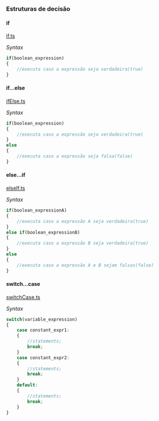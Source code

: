 
### Estruturas de decisão

#### if
[if.ts](if.ts)  

*Syntax*
```typescript
if(boolean_expression)
{
    //executa caso a expressão seja verdadeira(true)
}
```

#### if...else
[ifElse.ts](ifElse.ts)   

*Syntax*
```typescript
if(boolean_expression)
{
    //executa caso a expressão seja verdadeira(true)
}
else
{
    //executa caso a expressão seja falsa(false)
}
```
#### else...if
[elseIf.ts](elseIf.ts)  

*Syntax*
```typescript
if(boolean_expressionA)
{
    //executa caso a expressão A seja verdadeira(true)
}
else if(boolean_expressionB)
{
    //executa caso a expressão B seja verdadeira(true)
}
else
{
    //executa caso a expressão A e B sejam falsas(false)
}
```

#### switch...case
[switchCase.ts](switchCase.ts)  

*Syntax*
```typescript
switch(variable_expression)
{
    case constant_expr1:
    {
        //statements;
        break;
    }
    case constant_expr2:
    {
        //statements;
        break;
    }
    default:
    {
        //statements;
        break;
    }
}
```